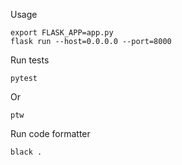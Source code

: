 
Usage

    export FLASK_APP=app.py
    flask run --host=0.0.0.0 --port=8000


Run tests

    pytest

Or

    ptw

Run code formatter

    black .
